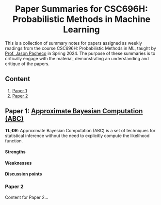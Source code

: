 <h1 align="center">Paper Summaries for CSC696H: Probabilistic Methods in Machine Learning</h1>

This is a collection of summary notes for papers assigned as weekly readings from the course CSC696H: Probabilistic Methods in ML, taught by [Prof. Jason Pacheco](https://link-to-professor-website.com) in Spring 2024. The purpose of these summaries is to critically engage with the material, demonstrating an understanding and critique of the papers. 

## Content

1. [Paper 1](#paper-1) 
2. [Paper 2](#paper-2)

## Paper 1: [Approximate Bayesian Computation (ABC)](https://journals.plos.org/ploscompbiol/article/file?id=10.1371/journal.pcbi.1002803&type=printable) <a name="paper-1"></a>

**TL;DR**: Approximate Bayesian Computation (ABC) is a set of techniques for statistical inference without the need to explicitly compute the likelihood function.
#### Strengths

#### Weaknesses

#### Discussion points


### Paper 2
Content for Paper 2...
